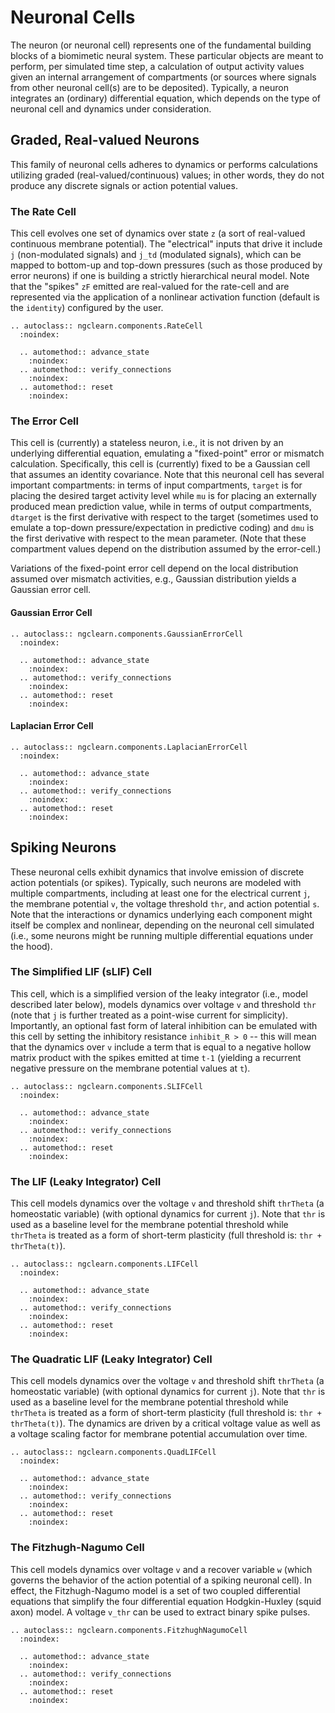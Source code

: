 # Neuronal Cells

The neuron (or neuronal cell) represents one of the fundamental building blocks
of a biomimetic neural system. These particular objects are meant to perform,
per simulated time step, a calculation of output activity values given an
internal arrangement of compartments (or sources where signals from other
neuronal cell(s) are to be deposited). Typically, a neuron integrates an
(ordinary) differential equation, which depends on the type of neuronal
cell and dynamics under consideration.

## Graded, Real-valued Neurons

This family of neuronal cells adheres to dynamics or performs calculations
utilizing graded (real-valued/continuous) values; in other words, they do not
produce any discrete signals or action potential values.

### The Rate Cell

This cell evolves one set of dynamics over state `z` (a sort of real-valued
continuous membrane potential). The "electrical" inputs that drive it include
`j` (non-modulated signals) and `j_td` (modulated signals), which can be mapped
to bottom-up and top-down pressures (such as those produced by error neurons) if
one is building a strictly hierarchical neural model. Note that the "spikes" `zF`
emitted are real-valued for the rate-cell and are represented via the application
of a nonlinear activation function (default is the `identity`) configured by
the user.

```{eval-rst}
.. autoclass:: ngclearn.components.RateCell
  :noindex:

  .. automethod:: advance_state
    :noindex:
  .. automethod:: verify_connections
    :noindex:
  .. automethod:: reset
    :noindex:
```

### The Error Cell

This cell is (currently) a stateless neuron, i.e., it is not driven by an
underlying differential equation, emulating a "fixed-point" error or mismatch
calculation. Specifically, this cell is (currently) fixed to be a Gaussian
cell that assumes an identity covariance. Note that this neuronal cell has
several important compartments: in terms of input compartments, `target` is
for placing the desired target activity level while `mu` is for placing an
externally produced mean prediction value, while in terms of output
compartments, `dtarget` is the first derivative with respect to the target
(sometimes used to emulate a top-down pressure/expectation in predictive coding)
and `dmu` is the first derivative with respect to the mean parameter. (Note that
these compartment values depend on the distribution assumed by the error-cell.)

Variations of the fixed-point error cell depend on the local distribution assumed
over mismatch activities, e.g., Gaussian distribution yields a Gaussian error cell.

#### Gaussian Error Cell

```{eval-rst}
.. autoclass:: ngclearn.components.GaussianErrorCell
  :noindex:

  .. automethod:: advance_state
    :noindex:
  .. automethod:: verify_connections
    :noindex:
  .. automethod:: reset
    :noindex:
```

#### Laplacian Error Cell

```{eval-rst}
.. autoclass:: ngclearn.components.LaplacianErrorCell
  :noindex:

  .. automethod:: advance_state
    :noindex:
  .. automethod:: verify_connections
    :noindex:
  .. automethod:: reset
    :noindex:
```

## Spiking Neurons

These neuronal cells exhibit dynamics that involve emission of discrete action
potentials (or spikes). Typically, such neurons are modeled with multiple
compartments, including at least one for the electrical current `j`, the
membrane potential `v`, the voltage threshold `thr`, and action potential `s`.
Note that the interactions or dynamics underlying each component might itself
be complex and nonlinear, depending on the neuronal cell simulated (i.e., some
neurons might be running multiple differential equations under the hood).

### The Simplified LIF (sLIF) Cell

This cell, which is a simplified version of the leaky integrator (i.e., model
described later below), models dynamics over voltage `v` and threshold `thr`
(note that `j` is further treated as a point-wise current for simplicity).
Importantly, an optional fast form of lateral inhibition can be emulated with
this cell by setting the inhibitory resistance `inhibit_R > 0` -- this will mean
that the dynamics over `v` include a term that is equal to a negative hollow
matrix product with the spikes emitted at time `t-1` (yielding a recurrent
negative pressure on the membrane potential values at `t`).

```{eval-rst}
.. autoclass:: ngclearn.components.SLIFCell
  :noindex:

  .. automethod:: advance_state
    :noindex:
  .. automethod:: verify_connections
    :noindex:
  .. automethod:: reset
    :noindex:
```

### The LIF (Leaky Integrator) Cell

This cell models dynamics over the voltage `v` and threshold shift `thrTheta`
(a homeostatic variable) (with optional dynamics for current `j`). Note that
`thr` is used as a baseline level for the membrane potential threshold while
`thrTheta`  is treated as a form of short-term plasticity (full threshold
is: `thr + thrTheta(t)`).

```{eval-rst}
.. autoclass:: ngclearn.components.LIFCell
  :noindex:

  .. automethod:: advance_state
    :noindex:
  .. automethod:: verify_connections
    :noindex:
  .. automethod:: reset
    :noindex:
```

### The Quadratic LIF (Leaky Integrator) Cell

This cell models dynamics over the voltage `v` and threshold shift `thrTheta`
(a homeostatic variable) (with optional dynamics for current `j`). Note that
`thr` is used as a baseline level for the membrane potential threshold while
`thrTheta`  is treated as a form of short-term plasticity (full threshold
is: `thr + thrTheta(t)`). The dynamics are driven by a critical voltage value
as well as a voltage scaling factor for membrane potential accumulation over time.

```{eval-rst}
.. autoclass:: ngclearn.components.QuadLIFCell
  :noindex:

  .. automethod:: advance_state
    :noindex:
  .. automethod:: verify_connections
    :noindex:
  .. automethod:: reset
    :noindex:
```

### The Fitzhugh-Nagumo Cell

This cell models dynamics over voltage `v` and a recover variable `w` (which
governs the behavior of the action potential of a spiking neuronal cell). In
effect, the Fitzhugh-Nagumo model is a set of two coupled differential equations
that simplify the four differential equation Hodgkin-Huxley (squid axon) model. 
A voltage `v_thr` can be used to extract binary spike pulses.

```{eval-rst}
.. autoclass:: ngclearn.components.FitzhughNagumoCell
  :noindex:

  .. automethod:: advance_state
    :noindex:
  .. automethod:: verify_connections
    :noindex:
  .. automethod:: reset
    :noindex:
```
